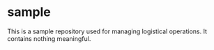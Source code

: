 # sample
This is a sample repository used for managing logistical operations. It contains nothing meaningful.
